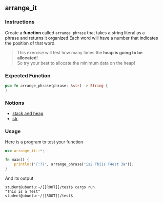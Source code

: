 ## arrange_it

### Instructions

Create a **function** called `arrange_phrase` that takes a string literal as a phrase and returns it organized
Each word will have a number that indicates the position of that word.

> This exercise will test how many times the **heap is going to be allocated**!\
> So try your best to allocate the minimum data on the heap!

### Expected Function

```rust
pub fn arrange_phrase(phrase: &str) -> String {
}
```

### Notions

- [stack and heap](https://doc.rust-lang.org/1.22.0/book/first-edition/the-stack-and-the-heap.html)
- [str](https://doc.rust-lang.org/std/primitive.str.html)

### Usage

Here is a program to test your function

```rust
use arrange_it::*;

fn main() {
    println!("{:?}", arrange_phrase("is2 Thi1s T4est 3a"));
}
```

And its output

```console
student@ubuntu:~/[[ROOT]]/test$ cargo run
"This is a Test"
student@ubuntu:~/[[ROOT]]/test$
```
